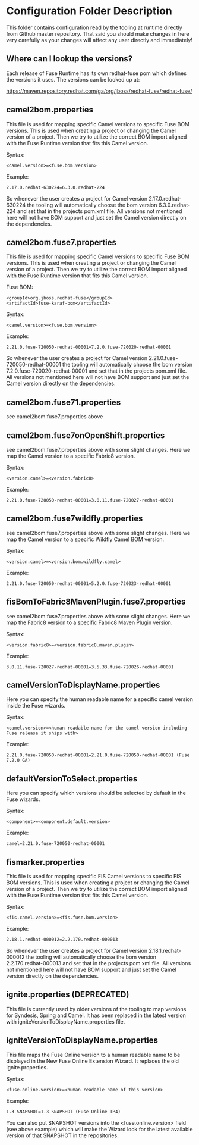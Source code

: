 # Configuration Folder Description
This folder contains configuration read by the tooling at runtime directly from Github master repository. That said you should make changes in here very carefully as your changes will affect any user directly and immediately! 

## Where can I lookup the versions?
Each release of Fuse Runtime has its own redhat-fuse pom which defines the versions it uses. The versions can be looked up at:

[https://maven.repository.redhat.com/ga/org/jboss/redhat-fuse/redhat-fuse/<fuse-release-version>](https://maven.repository.redhat.com/ga/org/jboss/redhat-fuse/redhat-fuse)


## camel2bom.properties
This file is used for mapping specific Camel versions to specific Fuse BOM versions. This is used when creating a project or changing the Camel version of a project. Then we try to utilize the correct BOM import aligned with the Fuse Runtime version that fits this Camel version. 

Syntax:

	<camel.version>=<fuse.bom.version>

Example:
	
	2.17.0.redhat-630224=6.3.0.redhat-224
	
So whenever the user creates a project for Camel version 2.17.0.redhat-630224 the tooling will automatically choose the bom version 6.3.0.redhat-224 and set that in the projects pom.xml file.
All versions not mentioned here will not have BOM support and just set the Camel version directly on the dependencies.


## camel2bom.fuse7.properties
This file is used for mapping specific Camel versions to specific Fuse BOM versions. This is used when creating a project or changing the Camel version of a project. Then we try to utilize the correct BOM import aligned with the Fuse Runtime version that fits this Camel version. 

Fuse BOM:

	<groupId>org.jboss.redhat-fuse</groupId>
	<artifactId>fuse-karaf-bom</artifactId>
	 
Syntax:

	<camel.version>=<fuse.bom.version>

Example:
	
	2.21.0.fuse-720050-redhat-00001=7.2.0.fuse-720020-redhat-00001
	
So whenever the user creates a project for Camel version 2.21.0.fuse-720050-redhat-00001 the tooling will automatically choose the bom version 7.2.0.fuse-720020-redhat-00001 and set that in the projects pom.xml file.
All versions not mentioned here will not have BOM support and just set the Camel version directly on the dependencies.


## camel2bom.fuse71.properties
see camel2bom.fuse7.properties above


## camel2bom.fuse7onOpenShift.properties
see camel2bom.fuse7.properties above with some slight changes. Here we map the Camel version to a specific Fabric8 version.

Syntax:

	<version.camel>=<version.fabric8>

Example:

	2.21.0.fuse-720050-redhat-00001=3.0.11.fuse-720027-redhat-00001


## camel2bom.fuse7wildfly.properties
see camel2bom.fuse7.properties above with some slight changes. Here we map the Camel version to a specific Wildfly Camel BOM version.

Syntax:

	<version.camel>=<version.bom.wildfly.camel>

Example:

	2.21.0.fuse-720050-redhat-00001=5.2.0.fuse-720023-redhat-00001


## fisBomToFabric8MavenPlugin.fuse7.properties
see camel2bom.fuse7.properties above with some slight changes. Here we map the Fabric8 version to a specific Fabric8 Maven Plugin version.

Syntax:

	<version.fabric8>=<version.fabric8.maven.plugin>

Example:

	3.0.11.fuse-720027-redhat-00001=3.5.33.fuse-720026-redhat-00001


## camelVersionToDisplayName.properties
Here you can specify the human readable name for a specific camel version inside the Fuse wizards.

Syntax:

	<camel.version>=<human readable name for the camel version including Fuse release it ships with>

Example:

	2.21.0.fuse-720050-redhat-00001=2.21.0.fuse-720050-redhat-00001 (Fuse 7.2.0 GA)


## defaultVersionToSelect.properties
Here you can specify which versions should be selected by default in the Fuse wizards.

Syntax:

	<component>=<component.default.version>

Example:

	camel=2.21.0.fuse-720050-redhat-00001


## fismarker.properties
This file is used for mapping specific FIS Camel versions to specific FIS BOM versions. This is used when creating a project or changing the Camel version of a project. Then we try to utilize the correct BOM import aligned with the Fuse Runtime version that fits this Camel version. 

Syntax:

	<fis.camel.version>=<fis.fuse.bom.version>

Example:
	
	2.18.1.redhat-000012=2.2.170.redhat-000013
	
So whenever the user creates a project for Camel version 2.18.1.redhat-000012 the tooling will automatically choose the bom version 2.2.170.redhat-000013 and set that in the projects pom.xml file.
All versions not mentioned here will not have BOM support and just set the Camel version directly on the dependencies.


## ignite.properties (DEPRECATED)
This file is currently used by older versions of the tooling to map versions for Syndesis, Spring and Camel. It has been replaced in the latest version with igniteVersionToDisplayName.properties file.


## igniteVersionToDisplayName.properties
This file maps the Fuse Online version to a human readable name to be displayed in the New Fuse Online Extension Wizard. It replaces the old ignite.properties.

Syntax:

	<fuse.online.version>=<human readable name of this version>

Example:
	
	1.3-SNAPSHOT=1.3-SNAPSHOT (Fuse Online TP4)
	

You can also put SNAPSHOT versions into the <fuse.online.version> field (see above example) which will make the Wizard look for the latest available version of that SNAPSHOT in the repositories.
